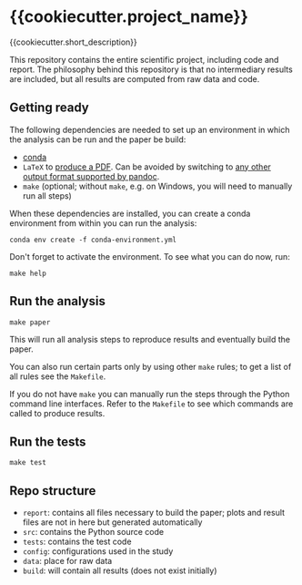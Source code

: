 # {{cookiecutter.project_name}}

{{cookiecutter.short_description}}

This repository contains the entire scientific project, including code and report. The philosophy behind this repository is that no intermediary results are included, but all results are computed from raw data and code.

## Getting ready

The following dependencies are needed to set up an environment in which the analysis can be run and the paper be build:

* [conda](https://conda.io/docs/index.html)
* `LaTeX` to [produce a PDF](http://pandoc.org/MANUAL.html#creating-a-pdf). Can be avoided by switching to [any other output format supported by pandoc](http://pandoc.org/index.html).
* `make` (optional; without `make`, e.g. on Windows, you will need to manually run all steps)

When these dependencies are installed, you can create a conda environment from within you can run the analysis:

    conda env create -f conda-environment.yml

Don't forget to activate the environment. To see what you can do now, run:

    make help

## Run the analysis

    make paper

This will run all analysis steps to reproduce results and eventually build the paper.

You can also run certain parts only by using other `make` rules; to get a list of all rules see the `Makefile`.

If you do not have `make` you can manually run the steps through the Python command line interfaces. Refer to the `Makefile` to see which commands are called to produce results.

## Run the tests

    make test

## Repo structure

* `report`: contains all files necessary to build the paper; plots and result files are not in here but generated automatically
* `src`: contains the Python source code
* `tests`: contains the test code
* `config`: configurations used in the study
* `data`: place for raw data
* `build`: will contain all results (does not exist initially)
